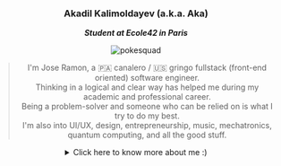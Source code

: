 <div align="center">

### Akadil Kalimoldayev (a.k.a. Aka) 

***Student at Ecole42 in Paris*** 

![pokesquad](https://tenor.com/view/t-challa-black-panther-wakanda-forever-gif-12066398)

> I'm Jose Ramon, a 🇵🇦 canalero / 🇺🇸 gringo fullstack (front-end oriented) software engineer.\
> Thinking in a logical and clear way has helped me during my academic and professional career.\
> Being a problem-solver and someone who can be relied on is what I try to do my best.\
> I'm also into UI/UX, design, entrepreneurship, music, mechatronics, quantum computing, and all the good stuff.

<details>
<summary>Click here to know more about me :)</summary>

<div align="left">
  
- 🔭 I’m currently working on some TypeScript projects
- 🌱 I’m currently learning Quantum Engineering
- 💬 Ask me about first generation pokemon glitches ;)

</div>
  
</details>
